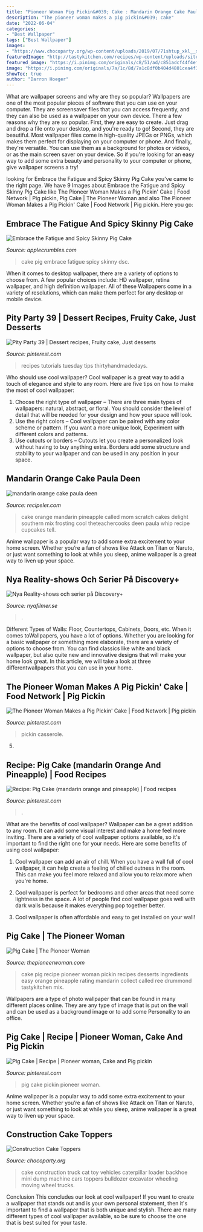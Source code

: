 ```yaml
---
title: "Pioneer Woman Pig Pickin&#039; Cake : Mandarin Orange Cake Paula Deen"
description: "The pioneer woman makes a pig pickin&#039; cake"
date: "2022-06-04"
categories:
- "Best Wallpaper"
tags: ["Best Wallpaper"]
images:
- "https://www.chocoparty.org/wp-content/uploads/2019/07/71shtup_xkl__sr500500__2.jpg"
featuredImage: "http://tastykitchen.com/recipes/wp-content/uploads/sites/2/2011/01/5318534306_21e6675b77_o-420x280.jpg"
featured_image: "https://i.pinimg.com/originals/c8/51/ad/c851adcf44f4ef8b92d12165c3b8e45c.jpg"
image: "https://i.pinimg.com/originals/7a/1c/8d/7a1c8df0b404d4801cea4f3609ec7e96.jpg"
ShowToc: true
author: "Darron Hoeger"
---
```



What are wallpaper screens and why are they so popular?
Wallpapers are one of the most popular pieces of software that you can use on your computer. They are screensaver files that you can access frequently, and they can also be used as a wallpaper on your own device. There a few reasons why they are so popular. First, they are easy to create. Just drag and drop a file onto your desktop, and you're ready to go! Second, they are beautiful. Most wallpaper files come in high-quality JPEGs or PNGs, which makes them perfect for displaying on your computer or phone. And finally, they're versatile. You can use them as a background for photos or videos, or as the main screen saver on your device. So if you're looking for an easy way to add some extra beauty and personality to your computer or phone, give wallpaper screens a try!

	

		
looking for Embrace the Fatigue and Spicy Skinny Pig Cake you've came to the right page. We have 9 Images about Embrace the Fatigue and Spicy Skinny Pig Cake like The Pioneer Woman Makes a Pig Pickin&#039; Cake | Food Network | Pig pickin, Pig Cake | The Pioneer Woman and also The Pioneer Woman Makes a Pig Pickin&#039; Cake | Food Network | Pig pickin. Here you go:
		
    
## Embrace The Fatigue And Spicy Skinny Pig Cake

<img loading=lazy src="https://www.applecrumbles.com/wp-content/uploads/2011/04/DSC_7037.jpg" onerror="this.onerror=null;this.src='https://tse4.mm.bing.net/th?id=OIP.UqQ7IrjLNMeSSnX8gWYS2gHaE9&amp;pid=15.1';" alt="Embrace the Fatigue and Spicy Skinny Pig Cake">

_Source: applecrumbles.com_

>cake pig embrace fatigue spicy skinny dsc. 

	

When it comes to desktop wallpaper, there are a variety of options to choose from. A few popular choices include: HD wallpaper, retina wallpaper, and high definition wallpaper. All of these Wallpapers come in a variety of resolutions, which can make them perfect for any desktop or mobile device. 

    
## Pity Party 39 | Dessert Recipes, Fruity Cake, Just Desserts

<img loading=lazy src="https://i.pinimg.com/originals/c8/51/ad/c851adcf44f4ef8b92d12165c3b8e45c.jpg" onerror="this.onerror=null;this.src='https://tse1.mm.bing.net/th?id=OIP.n2IwShhICt1pw0EvE1VgPgAAAA&amp;pid=15.1';" alt="Pity Party 39 | Dessert recipes, Fruity cake, Just desserts">

_Source: pinterest.com_

>recipes tutorials tuesday tips thirtyhandmadedays. 

	

Who should use cool wallpaper?
Cool wallpaper is a great way to add a touch of elegance and style to any room. Here are five tips on how to make the most of cool wallpaper: 
1) Choose the right type of wallpaper – There are three main types of wallpapers: natural, abstract, or floral. You should consider the level of detail that will be needed for your design and how your space will look. 
2) Use the right colors – Cool wallpaper can be paired with any color scheme or pattern. If you want a more unique look, Experiment with different colors and patterns. 
3) Use cutouts or borders – Cutouts let you create a personalized look without having to buy anything extra. Borders add some structure and stability to your wallpaper and can be used in any position in your space.

    
## Mandarin Orange Cake Paula Deen

<img loading=lazy src="https://i.pinimg.com/originals/0d/5f/7c/0d5f7c65431230a156ba309f76d991ac.jpg" onerror="this.onerror=null;this.src='https://tse4.mm.bing.net/th?id=OIP.ZsqVhORfGUOsD9k7xTwkBQHaLI&amp;pid=15.1';" alt="mandarin orange cake paula deen">

_Source: recipeler.com_

>cake orange mandarin pineapple called mom scratch cakes delight southern mix frosting cool theteachercooks deen paula whip recipe cupcakes tell. 

	

Anime wallpaper is a popular way to add some extra excitement to your home screen. Whether you’re a fan of shows like Attack on Titan or Naruto, or just want something to look at while you sleep, anime wallpaper is a great way to liven up your space.

    
## Nya Reality-shows Och Serier På Discovery+

<img loading=lazy src="https://www.nyafilmer.se/covers/tt4677590.jpg" onerror="this.onerror=null;this.src='https://tse4.mm.bing.net/th?id=OIP.8N7dTr5COF2Jrv63vzA_pQAAAA&amp;pid=15.1';" alt="Nya Reality-shows och serier på Discovery+">

_Source: nyafilmer.se_

>. 

	

Different Types of Walls: Floor, Countertops, Cabinets, Doors, etc.
When it comes toWallpapers, you have a lot of options. Whether you are looking for a basic wallpaper or something more elaborate, there are a variety of options to choose from. You can find classics like white and black wallpaper, but also quite new and innovative designs that will make your home look great. In this article, we will take a look at three differentwallpapers that you can use in your home.

    
## The Pioneer Woman Makes A Pig Pickin&#039; Cake | Food Network | Pig Pickin

<img loading=lazy src="https://i.pinimg.com/originals/d7/9c/f6/d79cf601d5f282f5b0bde4e21c2b10de.jpg" onerror="this.onerror=null;this.src='https://tse4.mm.bing.net/th?id=OIP.nWKB1EAjqIWY0R3jlQvVvwHaEK&amp;pid=15.1';" alt="The Pioneer Woman Makes a Pig Pickin&#039; Cake | Food Network | Pig pickin">

_Source: pinterest.com_

>pickin casserole. 

	

5.

    
## Recipe: Pig Cake (mandarin Orange And Pineapple) | Food Recipes

<img loading=lazy src="https://i.pinimg.com/originals/7a/1c/8d/7a1c8df0b404d4801cea4f3609ec7e96.jpg" onerror="this.onerror=null;this.src='https://tse1.mm.bing.net/th?id=OIP.xJs-Nv4Gu2HCJV068TUuegHaFj&amp;pid=15.1';" alt="Recipe: Pig Cake (mandarin orange and pineapple) | Food recipes">

_Source: pinterest.com_

>. 

	

What are the benefits of cool wallpaper?
Wallpaper can be a great addition to any room. It can add some visual interest and make a home feel more inviting. There are a variety of cool wallpaper options available, so it's important to find the right one for your needs. Here are some benefits of using cool wallpaper: 
1. Cool wallpaper can add an air of chill. When you have a wall full of cool wallpaper, it can help create a feeling of chilled outness in the room. This can make you feel more relaxed and allow you to relax more when you're home. 

2. Cool wallpaper is perfect for bedrooms and other areas that need some lightness in the space. A lot of people find cool wallpaper goes well with dark walls because it makes everything pop together better. 

3. Cool wallpaper is often affordable and easy to get installed on your wall!

    
## Pig Cake | The Pioneer Woman

<img loading=lazy src="http://tastykitchen.com/recipes/wp-content/uploads/sites/2/2011/01/5318534306_21e6675b77_o-420x280.jpg" onerror="this.onerror=null;this.src='https://tse1.mm.bing.net/th?id=OIP.eFxmulI6aNUzLdJkfSJc2QAAAA&amp;pid=15.1';" alt="Pig Cake | The Pioneer Woman">

_Source: thepioneerwoman.com_

>cake pig recipe pioneer woman pickin recipes desserts ingredients easy orange pineapple rating mandarin collect called ree drummond tastykitchen mix. 

	



Wallpapers are a type of photo wallpaper that can be found in many different places online. They are any type of image that is put on the wall and can be used as a background image or to add some Personality to an office.

    
## Pig Cake | Recipe | Pioneer Woman, Cake And Pig Pickin

<img loading=lazy src="https://s-media-cache-ak0.pinimg.com/600x315/a3/a2/c9/a3a2c99f26cbb495d7580ce90fedceeb.jpg" onerror="this.onerror=null;this.src='https://tse3.mm.bing.net/th?id=OIP.KQU3jlcuhvJnIAOMGxnRugHaD4&amp;pid=15.1';" alt="Pig Cake | Recipe | Pioneer woman, Cake and Pig pickin">

_Source: pinterest.com_

>pig cake pickin pioneer woman. 

	

Anime wallpaper is a popular way to add some extra excitement to your home screen. Whether you’re a fan of shows like Attack on Titan or Naruto, or just want something to look at while you sleep, anime wallpaper is a great way to liven up your space.

    
## Construction Cake Toppers

<img loading=lazy src="https://www.chocoparty.org/wp-content/uploads/2019/07/71shtup_xkl__sr500500__2.jpg" onerror="this.onerror=null;this.src='https://tse1.mm.bing.net/th?id=OIP.Sb8cWbcaFy_4v9T3kei5aQHaHa&amp;pid=15.1';" alt="Construction Cake Toppers">

_Source: chocoparty.org_

>cake construction truck cat toy vehicles caterpillar loader backhoe mini dump machine cars toppers bulldozer excavator wheeling moving wheel trucks. 

	

Conclusion
This concludes our look at cool wallpaper! If you want to create a wallpaper that stands out and is your own personal statement, then it's important to find a wallpaper that is both unique and stylish. There are many different types of cool wallpaper available, so be sure to choose the one that is best suited for your taste.

